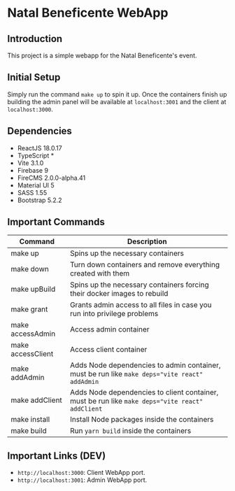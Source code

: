 # Natal Beneficente WebApp

## Introduction

This project is a simple webapp for the Natal Beneficente's event.

## Initial Setup

Simply run the command `make up` to spin it up. Once the containers finish up building the admin panel will be available at `localhost:3001` and the client at `localhost:3000`.

## Dependencies

- ReactJS 18.0.17
- TypeScript *
- Vite 3.1.0
- Firebase 9
- FireCMS 2.0.0-alpha.41
- Material UI 5
- SASS 1.55
- Bootstrap 5.2.2

## Important Commands

| Command | Description |
| --- | --- |
| make up | Spins up the necessary containers |
| make down | Turn down containers and remove everything created with them |
| make upBuild | Spins up the necessary containers forcing their docker images to rebuild |
| make grant | Grants admin access to all files in case you run into privilege problems |
| make accessAdmin | Access admin container |
| make accessClient | Access client container |
| make addAdmin | Adds Node dependencies to admin container, must be run like `make deps="vite react" addAdmin` |
| make addClient | Adds Node dependencies to client container, must be run like `make deps="vite react" addClient` |
| make install | Install Node packages inside the containers |
| make build | Run `yarn build` inside the containers |

## Important Links (DEV)

- `http://localhost:3000`: Client WebApp port.
- `http://localhost:3001`: Admin WebApp port.